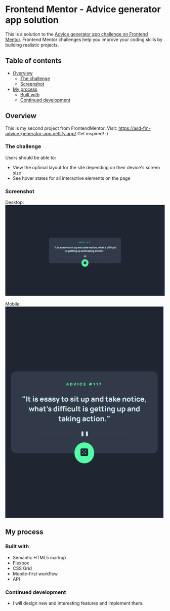 # Frontend Mentor - Advice generator app solution

This is a solution to the [Advice generator app challenge on Frontend Mentor](https://www.frontendmentor.io/challenges/advice-generator-app-QdUG-13db). Frontend Mentor challenges help you improve your coding skills by building realistic projects.

## Table of contents

- [Overview](#overview)
  - [The challenge](#the-challenge)
  - [Screenshot](#screenshot)
- [My process](#my-process)
  - [Built with](#built-with)
  - [Continued development](#continued-development)

## Overview

This is my second project from FrontendMentor. Visit: https://asd-fm-advice-generator-app.netlify.app/ Get inspired! :) 

### The challenge

Users should be able to:

- View the optimal layout for the site depending on their device's screen size
- See hover states for all interactive elements on the page

### Screenshot

Desktop:
![](./screenshot/screencapture-asd-fm-advice-generator-app.png)

Mobile:
![](./screenshot/screencapture-asd-fm-advice-generator-app-mobile.png)

## My process

### Built with

- Semantic HTML5 markup
- Flexbox
- CSS Grid
- Mobile-first workflow
- API

### Continued development

- I will design new and interesting features and implement them.

